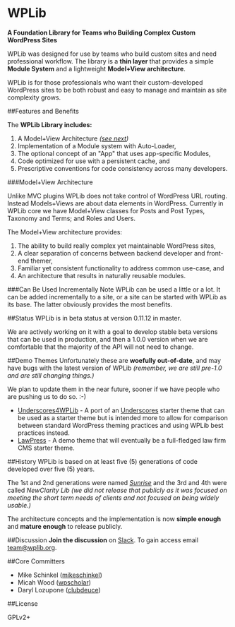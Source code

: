 # WPLib
**A Foundation Library for Teams who Building Complex Custom WordPress Sites**

WPLib was designed for use by teams who build custom sites and need professional workflow. The library is a **thin layer** that provides a simple **Module System** and a lightweight **Model+View architecture**.

WPLib is for those professionals who want their custom-developed WordPress sites to be both robust and easy to manage and maintain as site complexity grows.

##Features and Benefits

The **WPLib Library includes:**

1. A Model+View Architecture _([_see next_](#modelview-architecture))_
2. Implementation of a Module system with Auto-Loader,
2. The optional concept of an "App" that uses app-specific Modules,
3. Code optimized for use with a persistent cache, and
4. Prescriptive conventions for code consistency across many developers.

###<span id="model-view-architecture" >Model+View Architecture</span>

Unlike MVC plugins WPLib does not take control of WordPress URL routing. Instead Models+Views are about data elements in WordPress. Currently in WPLib core we have Model+View classes for Posts and Post Types, Taxonomy and Terms; and Roles and Users.

The Model+View architecture provides:

1. The ability to build really complex yet maintainable WordPress sites,
3. A clear separation of concerns between backend developer and front-end themer,
2. Familiar yet consistent functionality to address common use-case, and
4. An architecture that results in naturally reusable modules.

###Can Be Used Incrementally
Note WPLib can be used a little or a lot. It can be added incrementally to a site, or a site can be started with WPLib as its base. The latter obviously provides the most benefits.


##Status
WPLib is in beta status at version 0.11.12 in master.

We are actively working on it with a goal to develop stable beta versions that can be used in production, and then a 1.0.0 version when we are comfortable that the majority of the API will not need to change.

##Demo Themes
Unfortunately these are **woefully out-of-date**, and may have bugs with the latest version of WPLib _(remember, we are still pre-1.0 and are still changing things.)_

We plan to update them in the near future, sooner if we have people who are pushing us to do so. :-)

- [Underscores4WPLib](https://github.com/wplib/underscores4wplib) - A port of an [Underscores](http://underscores.me) starter theme that can be used as a starter theme but is intended more to allow for comparison between standard WordPress theming practices and using WPLib best practices instead.
- [LawPress](https://github.com/wplib/lawpress) - A demo theme that will eventually be a full-fledged law firm CMS starter theme.

##History
WPLib is based on at least five (5) generations of code developed over five (5) years.

The 1st and 2nd generations were named [_Sunrise_](https://bitbucket.org/newclarity/sunrise-1) and the 3rd and 4th were called _NewClarity Lib (we did not release that publicly as it was focused on meeting the short term needs of clients and not focused on being widely usable.)_

The architecture concepts and the implementation is now **simple enough** and **mature enough** to release publicly.

##Discussion
**Join the discussion** on [Slack](https://wplib.slack.com).  To gain access email [team@wplib.org](mailto:team@wplib.org).

##Core Committers

- Mike Schinkel ([mikeschinkel](https://github.com/mikeschinkel))
- Micah Wood ([wpscholar](https://github.com/wpscholar))
- Daryl Lozupone ([clubdeuce](https://github.com/clubdeuce))

##License

GPLv2+
